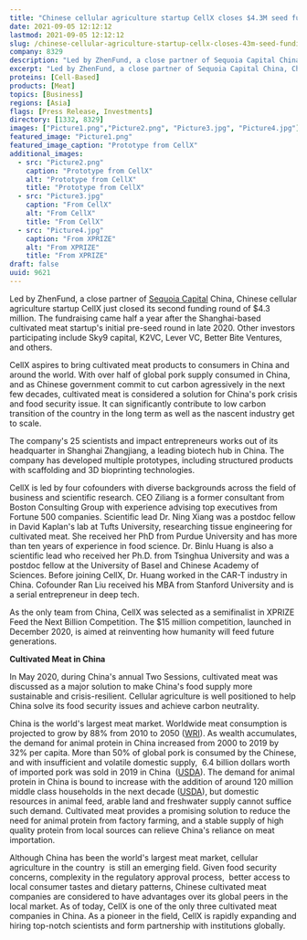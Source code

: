 ```yaml
---
title: "Chinese cellular agriculture startup CellX closes $4.3M seed funding in early 2021"
date: 2021-09-05 12:12:12
lastmod: 2021-09-05 12:12:12
slug: /chinese-cellular-agriculture-startup-cellx-closes-43m-seed-funding-early-2021
company: 8329
description: "Led by ZhenFund, a close partner of Sequoia Capital China, Chinese cellular agriculture startup CellX just closed its second funding round of $4.3 million. The fundraising came half a year after the Shanghai-based cultivated meat startup’s initial pre-seed round in late 2020. Other investors participating include Sky9 capital, K2VC, Lever VC, Better Bite Ventures, and others."
excerpt: "Led by ZhenFund, a close partner of Sequoia Capital China, Chinese cellular agriculture startup CellX just closed its second funding round of $4.3 million. The fundraising came half a year after the Shanghai-based cultivated meat startup’s initial pre-seed round in late 2020. Other investors participating include Sky9 capital, K2VC, Lever VC, Better Bite Ventures, and others."
proteins: [Cell-Based]
products: [Meat]
topics: [Business]
regions: [Asia]
flags: [Press Release, Investments]
directory: [1332, 8329]
images: ["Picture1.png","Picture2.png", "Picture3.jpg", "Picture4.jpg"]
featured_image: "Picture1.png"
featured_image_caption: "Prototype from CellX"
additional_images:
  - src: "Picture2.png"
    caption: "Prototype from CellX"
    alt: "Prototype from CellX"
    title: "Prototype from CellX"
  - src: "Picture3.jpg"
    caption: "From CellX"
    alt: "From CellX"
    title: "From CellX"
  - src: "Picture4.jpg"
    caption: "From XPRIZE"
    alt: "From XPRIZE"
    title: "From XPRIZE"
draft: false
uuid: 9621
---
```

Led by ZhenFund, a close partner of [Sequoia
Capital](https://en.wikipedia.org/wiki/Sequoia_Capital) China, Chinese
cellular agriculture startup CellX just closed its second funding round
of \$4.3 million. The fundraising came half a year after the
Shanghai-based cultivated meat startup's initial pre-seed round in late
2020. Other investors participating include Sky9 capital, K2VC, Lever
VC, Better Bite Ventures, and others.

CellX aspires to bring cultivated meat products to consumers in China
and around the world. With over half of global pork supply consumed in
China, and as Chinese government commit to cut carbon agressively in the
next few decades, cultivated meat is considered a solution for China's
pork crisis and food security issue. It can significantly contribute to
low carbon transition of the country in the long term as well as the
nascent industry get to scale.

The company's 25 scientists and impact entrepreneurs works out of its
headquarter in Shanghai Zhangjiang, a leading biotech hub in China. The
company has developed multiple prototypes, including structured products
with scaffolding and 3D bioprinting technologies.

CellX is led by four cofounders with diverse backgrounds across the
field of business and scientific research. CEO Ziliang is a former
consultant from Boston Consulting Group with experience advising top
executives from Fortune 500 companies. Scientific lead Dr. Ning Xiang
was a postdoc fellow in David Kaplan\'s lab at Tufts University,
researching tissue engineering for cultivated meat. She received her PhD
from Purdue University and has more than ten years of experience in food
science. Dr. Binlu Huang is also a scientific lead who received her
Ph.D. from Tsinghua University and was a postdoc fellow at the
University of Basel and Chinese Academy of Sciences. Before joining
CellX, Dr. Huang worked in the CAR-T industry in China. Cofounder Ran
Liu received his MBA from Stanford University and is a serial
entrepreneur in deep tech.

As the only team from China, CellX was selected as a semifinalist in
XPRIZE Feed the Next Billion Competition. The \$15 million competition,
launched in December 2020, is aimed at reinventing how humanity will
feed future generations.

**Cultivated Meat in China**

In May 2020, during China's annual Two Sessions, cultivated meat was
discussed as a major solution to make China's food supply more
sustainable and crisis-resilient. Cellular agriculture is well
positioned to help China solve its food security issues and achieve
carbon neutrality.

China is the world\'s largest meat market. Worldwide meat consumption is
projected to grow by 88% from 2010 to 2050
([WRI](https://www.wri.org/insights/how-sustainably-feed-10-billion-people-2050-21-charts)).
As wealth accumulates, the demand for animal protein in China increased
from 2000 to 2019 by 32% per capita. More than 50% of global pork is
consumed by the Chinese, and with insufficient and volatile domestic
supply,  6.4 billion dollars worth of imported pork was sold in 2019 in
China
 ([USDA](https://www.fas.usda.gov/data/china-evolving-demand-world-s-largest-agricultural-import-market)).
The demand for animal protein in China is bound to increase with the
addition of around 120 million middle class households in the next
decade
([USDA](https://www.fas.usda.gov/data/china-evolving-demand-world-s-largest-agricultural-import-market)),
but domestic resources in animal feed, arable land and freshwater supply
cannot suffice such demand. Cultivated meat provides a promising
solution to reduce the need for animal protein from factory farming, and
a stable supply of high quality protein from local sources can relieve
China\'s reliance on meat importation.

Although China has been the world\'s largest meat market, cellular
agriculture in the country  is still an emerging field. Given food
security concerns, complexity in the regulatory approval process,
 better access to local consumer tastes and dietary patterns, Chinese
cultivated meat companies are considered to have advantages over its
global peers in the local market. As of today, CellX is one of the only
three cultivated meat companies in China. As a pioneer in the field,
CellX is rapidly expanding and hiring top-notch scientists and form
partnership with institutions globally.  

 
